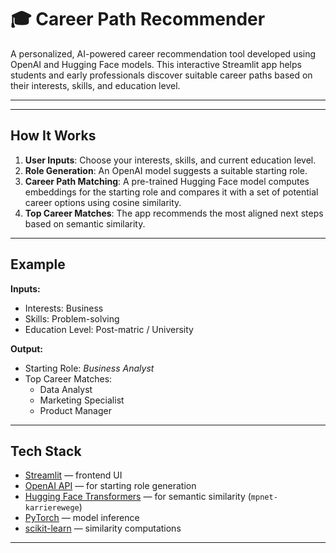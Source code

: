 # 🎓 Career Path Recommender

A personalized, AI-powered career recommendation tool developed using OpenAI and Hugging Face models. This interactive Streamlit app helps students and early professionals discover suitable career paths based on their interests, skills, and education level.

<!-- ![App Screenshot](https://your-screenshot-url-if-hosted.com) Optional: Add a screenshot link -->

---

<!-- ## 🚀 Live Demo -->

<!-- 👉 [Try the App](https://your-streamlit-app-url.streamlit.app) -->

---

## How It Works

1. **User Inputs**: Choose your interests, skills, and current education level.
2. **Role Generation**: An OpenAI model suggests a suitable starting role.
3. **Career Path Matching**: A pre-trained Hugging Face model computes embeddings for the starting role and compares it with a set of potential career options using cosine similarity.
4. **Top Career Matches**: The app recommends the most aligned next steps based on semantic similarity.

---

## Example

**Inputs:**
- Interests: Business
- Skills: Problem-solving
- Education Level: Post-matric / University

**Output:**
- Starting Role: *Business Analyst*
- Top Career Matches:
  - Data Analyst
  - Marketing Specialist
  - Product Manager

---

## Tech Stack

- [Streamlit](https://streamlit.io) — frontend UI
- [OpenAI API](https://platform.openai.com) — for starting role generation
- [Hugging Face Transformers](https://huggingface.co) — for semantic similarity (`mpnet-karrierewege`)
- [PyTorch](https://pytorch.org) — model inference
- [scikit-learn](https://scikit-learn.org) — similarity computations

---

